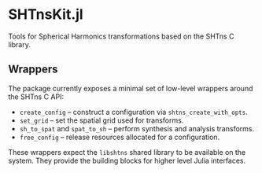 # SHTnsKit.jl

Tools for Spherical Harmonics transformations based on the SHTns C library.

## Wrappers

The package currently exposes a minimal set of low-level wrappers around the
SHTns C API:

- `create_config` – construct a configuration via `shtns_create_with_opts`.
- `set_grid` – set the spatial grid used for transforms.
- `sh_to_spat` and `spat_to_sh` – perform synthesis and analysis transforms.
- `free_config` – release resources allocated for a configuration.

These wrappers expect the `libshtns` shared library to be available on the
system. They provide the building blocks for higher level Julia interfaces.
